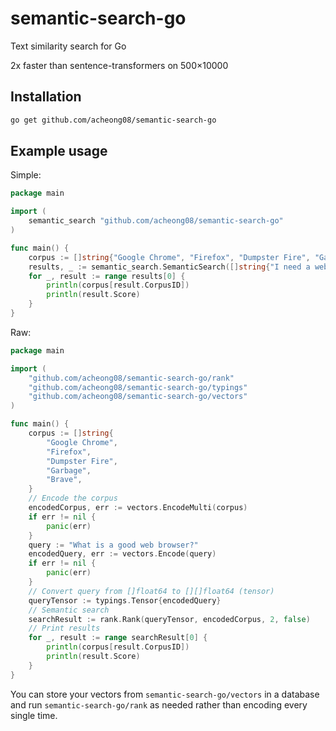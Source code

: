 # semantic-search-go
Text similarity search for Go

2x faster than sentence-transformers on 500×10000

## Installation
```bash
go get github.com/acheong08/semantic-search-go
```

## Example usage
Simple:
```go
package main

import (
	semantic_search "github.com/acheong08/semantic-search-go"
)

func main() {
	corpus := []string{"Google Chrome", "Firefox", "Dumpster Fire", "Garbage", "Brave"}
	results, _ := semantic_search.SemanticSearch([]string{"I need a web browser"}, corpus, 2)
	for _, result := range results[0] {
		println(corpus[result.CorpusID])
		println(result.Score)
	}
}
```

Raw:
```go
package main

import (
	"github.com/acheong08/semantic-search-go/rank"
	"github.com/acheong08/semantic-search-go/typings"
	"github.com/acheong08/semantic-search-go/vectors"
)

func main() {
	corpus := []string{
		"Google Chrome",
		"Firefox",
		"Dumpster Fire",
		"Garbage",
		"Brave",
	}
	// Encode the corpus
	encodedCorpus, err := vectors.EncodeMulti(corpus)
	if err != nil {
		panic(err)
	}
	query := "What is a good web browser?"
	encodedQuery, err := vectors.Encode(query)
	if err != nil {
		panic(err)
	}
	// Convert query from []float64 to [][]float64 (tensor)
	queryTensor := typings.Tensor{encodedQuery}
	// Semantic search
	searchResult := rank.Rank(queryTensor, encodedCorpus, 2, false)
	// Print results
	for _, result := range searchResult[0] {
		println(corpus[result.CorpusID])
		println(result.Score)
	}
}
```

You can store your vectors from `semantic-search-go/vectors` in a database and run `semantic-search-go/rank` as needed rather than encoding every single time.
